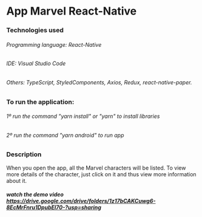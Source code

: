 # App Marvel React-Native

### Technologies used
###### Programming language: React-Native
###### IDE: Visual Studio Code
###### Others: TypeScript, StyledComponents, Axios, Redux, react-native-paper.

### To run the application:
###### 1º run the command "yarn install" or "yarn" to install libraries
###### 2º run the command "yarn android" to run app

### Description
When you open the app, all the Marvel characters will be listed. To view more details of the character, just click on it and thus view more information about it.

##### watch the demo video https://drive.google.com/drive/folders/1z17bCAKCuwg6-8EcMrFnru1DpubEl70-?usp=sharing 
